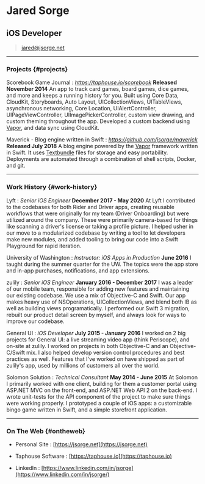 # Jared Sorge
## iOS Developer

> [jared@jsorge.net](jared@jsorge.net)

------

### Projects {#projects}

Scorebook Game Journal
: *https://taphouse.io/scorebook*
**Released November 2014**
An app to track card games, board games, dice games, and more and keeps a running history for you. Built using Core Data, CloudKit, Storyboards, Auto Layout, UICollectionViews, UITableViews, asynchronous networking, Core Location, UIAlertController, UIPageViewController, UIImagePickerController, custom view drawing, and custom theming throughout the app. Developed a custom backend using [Vapor](https://vapor.codes), and data sync using CloudKit.

Maverick - Blog engine written in Swift
: *https://github.com/jsorge/maverick*
**Released July 2018**
A blog engine powered by the [Vapor](https://vapor.codes) framework written in Swift. It uses [Textbundle](http://textbundle.org) files for storage and easy portability. Deployments are automated through a combination of shell scripts, Docker, and git.

------

### Work History {#work-history}

Lyft
: *Senior iOS Engineer*
**December 2017 - May 2020**
At Lyft I contributed to the codebases for both Rider and Driver apps, creating reusable workflows that were originally for my team (Driver Onboarding) but were utilized around the company. These were primarily camera-based for things like scanning a driver's license or taking a profile picture. I helped usher in our move to a modularized codebase by writing a tool to let developers make new modules, and added tooling to bring our code into a Swift Playground for rapid iteration.

University of Washington
: *Instructor: iOS Apps in Production*
**June 2016**
I taught during the summer quarter for the UW. The topics were the app store and in-app purchases, notifications, and app extensions.

zulily
: *Senior iOS Engineer*
**January 2016 - December 2017**
I was a leader of our mobile team, responsible for adding new features and maintaining our existing codebase. We use a mix of Objective-C and Swift. Our app makes heavy use of NSOperations, UICollectionViews, and blend both IB as well as building views programatically. I performed our Swift 3 migration, rebuilt our product detail screen by myself, and always look for ways to improve our codebase.

General UI
: *iOS Developer*
**July 2015 - January 2016**
I worked on 2 big projects for General UI: a live streaming video app (think Periscope), and on-site at zulily. I worked on projects in both Objective-C and an Objective-C/Swift mix. I also helped develop version control procedures and best practices as well. Features that I've worked on have shipped as part of zulily's app, used by millions of customers all over the world.

Solomon Solution
: *Technical Consultant*
**May 2014 - June 2015**
At Solomon I primarily worked with one client, building for them a customer portal using ASP.NET MVC on the front-end, and ASP.NET Web API 2 on the back-end. I wrote unit-tests for the API component of the project to make sure things were working properly. I prototyped a couple of iOS apps: a customizable bingo game written in Swift, and a simple storefront application.

------

### On The Web {#ontheweb}

* Personal Site
  : [https://jsorge.net](https://jsorge.net)

* Taphouse Software
  : [https://taphouse.io](https://taphouse.io)

* LinkedIn
  : [https://www.linkedin.com/in/jsorge](https://www.linkedin.com/in/jsorge/)
